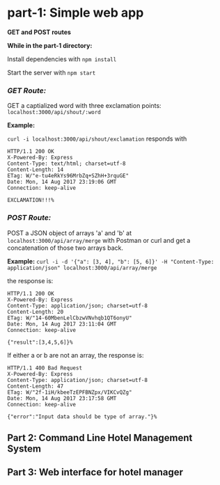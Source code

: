 # __part-1: Simple web app__

__GET and POST routes__

__While in the part-1 directory:__

Install dependencies with ```npm install```

Start the server with ```npm start```

### ___GET Route:___

GET a captialized word with three exclamation points: ```localhost:3000/api/shout/:word```

__Example:__

```curl -i localhost:3000/api/shout/exclamation``` responds with

```
HTTP/1.1 200 OK
X-Powered-By: Express
Content-Type: text/html; charset=utf-8
Content-Length: 14
ETag: W/"e-tu4eRkYs96MrbZq+SZhH+3rquGE"
Date: Mon, 14 Aug 2017 23:19:06 GMT
Connection: keep-alive

EXCLAMATION!!!%
```

### ___POST Route:___

POST a JSON object of arrays 'a' and 'b' at ```localhost:3000/api/array/merge```
with Postman or curl and get a concatenation of those two arrays back.

__Example:__
```curl -i -d '{"a": [3, 4], "b": [5, 6]}' -H "Content-Type: application/json" localhost:3000/api/array/merge```

the response is:
```
HTTP/1.1 200 OK
X-Powered-By: Express
Content-Type: application/json; charset=utf-8
Content-Length: 20
ETag: W/"14-60MbenLelCbzwVNvhqb1QT6onyU"
Date: Mon, 14 Aug 2017 23:11:04 GMT
Connection: keep-alive

{"result":[3,4,5,6]}%
```

If either a or b are not an array, the response is:

```
HTTP/1.1 400 Bad Request
X-Powered-By: Express
Content-Type: application/json; charset=utf-8
Content-Length: 47
ETag: W/"2f-1iH/kbeeTzEPFBNZpx/VIKCvQZg"
Date: Mon, 14 Aug 2017 23:17:58 GMT
Connection: keep-alive

{"error":"Input data should be type of array."}%

```



## Part 2: Command Line Hotel Management System

## Part 3: Web interface for hotel manager
